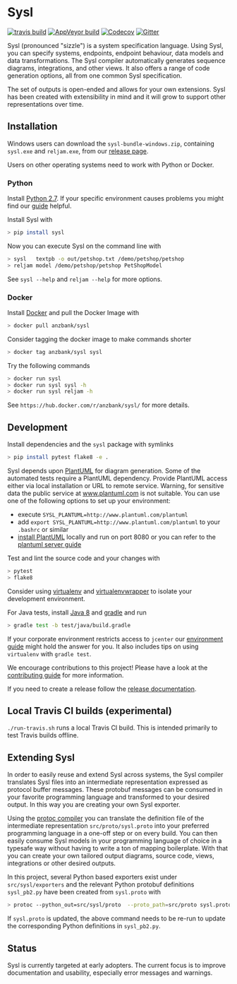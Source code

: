 # Sysl
[![travis build](https://img.shields.io/travis/anz-bank/sysl/master.svg?branch=master)](https://travis-ci.org/anz-bank/sysl)
[![AppVeyor build](https://img.shields.io/appveyor/ci/anz-bank/sysl/master.svg?logo=appveyor)](https://ci.appveyor.com/project/anz-bank/sysl/branch/master)
[![Codecov](https://img.shields.io/codecov/c/github/anz-bank/sysl/master.svg)](https://codecov.io/gh/anz-bank/sysl/branch/master)
[![Gitter](https://img.shields.io/gitter/room/nwjs/nw.js.svg)](https://gitter.im/anz-bank/sysl)

Sysl (pronounced "sizzle") is a system specification language. Using Sysl, you
can specify systems, endpoints, endpoint behaviour, data models and data
transformations. The Sysl compiler automatically generates sequence diagrams,
integrations, and other views. It also offers a range of code generation
options, all from one common Sysl specification.

The set of outputs is open-ended and allows for your own extensions. Sysl has
been created with extensibility in mind and it will grow to support other
representations over time.

## Installation

Windows users can download the `sysl-bundle-windows.zip`, containing `sysl.exe`
and `reljam.exe`, from our
[release page](https://github.com/anz-bank/sysl/releases).

Users on other operating systems need to work with Python or Docker.

### Python

Install [Python 2.7](https://www.python.org/downloads/). If your specific
environment causes problems you might find our
[guide](docs/environment_guide.md) helpful.

Install Sysl with

```bash
> pip install sysl
```

Now you can execute Sysl on the command line with

```bash
> sysl   textpb -o out/petshop.txt /demo/petshop/petshop
> reljam model /demo/petshop/petshop PetShopModel
```

See `sysl --help` and `reljam --help` for more options.

### Docker

Install [Docker](https://docs.docker.com/install/) and pull the Docker Image
with

```bash
> docker pull anzbank/sysl
```

Consider tagging the docker image to make commands shorter

```bash
> docker tag anzbank/sysl sysl
```

Try the following commands

```bash
> docker run sysl
> docker run sysl sysl -h
> docker run sysl reljam -h
```

See `https://hub.docker.com/r/anzbank/sysl/` for more details.

## Development

Install dependencies and the `sysl` package with symlinks

```bash
> pip install pytest flake8 -e .
```

Sysl depends upon [PlantUML](http://plantuml.com/) for diagram generation. Some
of the automated tests require a PlantUML dependency. Provide PlantUML access
either via local installation or URL to remote service. Warning, for sensitive
data the public service at www.plantuml.com is not suitable. You can use one of
the following options to set up your environment:

- execute `SYSL_PLANTUML=http://www.plantuml.com/plantuml`
- add `export SYSL_PLANTUML=http://www.plantuml.com/plantuml` to your `.bashrc`
  or similar
- [install PlantUML](http://plantuml.com/starting) locally and run on port
  8080 or you can refer to the [plantuml server guide](docs/plantUML_server.md)


Test and lint the source code and your changes with

```bash
> pytest
> flake8
```

Consider using [virtualenv](https://virtualenv.pypa.io/en/stable/) and
[virtualenvwrapper](https://virtualenvwrapper.readthedocs.io/en/latest/) to
isolate your development environment.

For Java tests, install [Java 8][java-8-install] and
[gradle](https://gradle.org/install/) and run

```bash
> gradle test -b test/java/build.gradle
```

If your corporate environment restricts access to `jcenter` our [environment
guide](docs/environment_guide.md) might hold the answer for you. It also
includes tips on using `virtualenv` with `gradle test`.

We encourage contributions to this project! Please have a look at the
[contributing guide](CONTRIBUTING.md) for more information.

If you need to create a release follow the [release
documentation](docs/releasing.md).

## Local Travis CI builds (experimental)

`./run-travis.sh` runs a local Travis CI build. This is intended primarily to
test Travis builds offline.

## Extending Sysl

In order to easily reuse and extend Sysl across systems, the Sysl compiler
translates Sysl files into an intermediate representation expressed as protocol
buffer messages. These protobuf messages can be consumed in your favorite
programming language and transformed to your desired output. In this way you are
creating your own Sysl exporter.

Using the [protoc compiler](https://developers.google.com/protocol-buffers/) you
can translate the definition file of the intermediate representation
`src/proto/sysl.proto` into your preferred programming language in a one-off
step or on every build. You can then easily consume Sysl models in your
programming language of choice in a typesafe way without having to write a ton
of mapping boilerplate. With that you can create your own tailored output
diagrams, source code, views, integrations or other desired outputs.

In this project, several Python based exporters exist under `src/sysl/exporters`
and the relevant Python protobuf definitions `sysl_pb2.py` have been created
from `sysl.proto` with

```bash
> protoc --python_out=src/sysl/proto  --proto_path=src/proto sysl.proto
```

If `sysl.proto` is updated, the above command needs to be re-run to update the
corresponding Python definitions in `sysl_pb2.py`.

## Status

Sysl is currently targeted at early adopters. The current focus is to improve
documentation and usability, especially error messages and warnings.


[java-8-install]: https://docs.oracle.com/javase/8/docs/technotes/guides/install/install_overview.html
